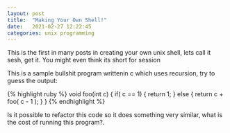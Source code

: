 ```yaml
---
layout: post
title:  "Making Your Own Shell!"
date:   2021-02-27 12:22:45
categories: unix programming
---
```


This is the first in many posts in creating your own unix shell, lets call it sesh, get it. You might even think its short for session

This is a sample bullshit program writtenin c which uses recursion, try to guess the output:

{% highlight ruby %}
void foo(int c) {
    if( c == 1) {
        return 1;
    } else {
        return c + foo( c - 1 );
    }
}
{% endhighlight %}

Is it possible to refactor this code so it does something very similar, what is the cost of running this program?.
